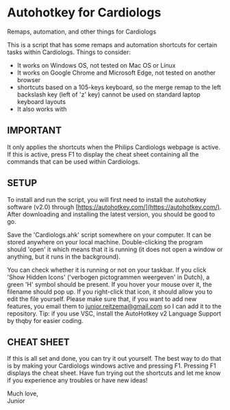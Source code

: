 # Autohotkey for Cardiologs
Remaps, automation, and other things for Cardiologs

This is a script that has some remaps and automation shortcuts for certain tasks within Cardiologs. Things to consider:
- It works on Windows OS, not tested on Mac OS or Linux
- It works on Google Chrome and Microsoft Edge, not tested on another browser
- shortcuts based on a 105-keys keyboard, so the merge remap to the left backslash key (left of 'z' key) cannot be used on standard laptop keyboard layouts
- It also works with 

## IMPORTANT
It only applies the shortcuts when the Philips Cardiologs webpage is active. If this is active, press F1 to display the cheat sheet containing all the commands that can be used within Cardiologs.

## SETUP
To install and run the script, you will first need to install the autohotkey software (v2.0) through [https://autohotkey.com/](https://autohotkey.com/). After downloading and installing the latest version, you should be good to go. 

Save the 'Cardiologs.ahk' script somewhere on your computer. It can be stored anywhere on your local machine. Double-clicking the program should 'open' it which means that it is running (it does not open a window or anything, but it runs in the background). 

You can check whether it is running or not on your taskbar. If you click 'Show Hidden Icons' ('verbogen pictogrammen weergeven' in Dutch), a green 'H' symbol should be present. If you hover your mouse over it, the filename should pop up. If you right-click that icon, it should allow you to edit the file yourself. Please make sure that, if you want to add new features, you email them to [junior.reitzema@gmail.com](mailto:junior.reitzema@gmail.com) so I can add it to the repository. Tip: if you use VSC, install the AutoHotkey v2 Language Support by thqby for easier coding.

## CHEAT SHEET
If this is all set and done, you can try it out yourself. The best way to do that is by making your Cardiologs windows active and pressing F1. Pressing F1 displays the cheat sheet. Have fun trying out the shortcuts and let me know if you experience any troubles or have new ideas!

Much love,  
Junior
